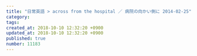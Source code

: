 ```yaml
---
title: "日常英語 > across from the hospital ／ 病院の向かい側に 2014-02-25"
category: 
tags: 
created_at: 2018-10-10 12:32:20 +0900
updated_at: 2018-10-10 12:32:20 +0900
published: true
number: 11183
---
```



